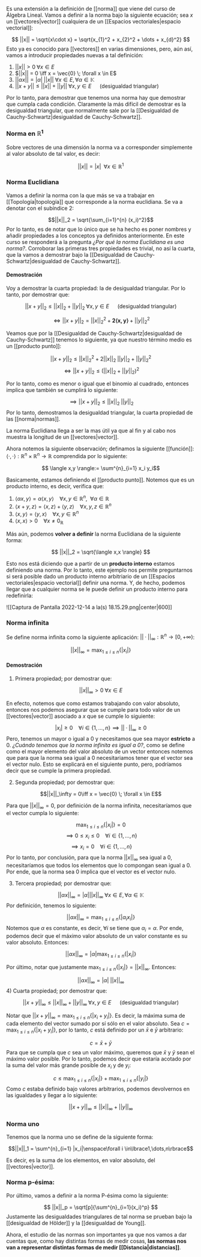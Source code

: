 Es una extensión a la definición de [[norma]] que viene del curso de Álgebra Lineal. Vamos a definir a la norma bajo la siguiente ecuación; sea $x$ un [[vectores|vector]] cualquiera de un [[Espacios vectoriales|espacio vectorial]]: 

$$ ||x|| = \sqrt{x\cdot x} = \sqrt{x_{1}^2 + x_{2}^2 + \dots + x_{d}^2} $$ 
Esto ya es conocido para [[vectores]] en varias dimensiones, pero, aún así, vamos a introducir propiedades nuevas a tal definición: 

1) $||x|| > 0 \; \forall x\in E$
2) $||x|| = 0 \iff x = \vec{0} \; \forall x \in E$
3) $||\alpha x|| = |\alpha| \;||x||\;\forall x\in E, \forall\alpha\in\mathbb{K}$ 
4) $||x + y|| \leq ||x|| + ||y|| \; \forall x,y\in E \;\;\enspace\enspace\text{(desigualdad triangular)}$

Por lo tanto, para demostrar que tenemos una norma hay que demostrar que cumpla cada condición. Claramente la más difícil de demostrar es la desigualdad triangular, que normalmente sale por la [[Desigualdad de Cauchy-Schwartz|desigualdad de Cauchy-Schwartz]]. 

### Norma en $\mathbb{R}^1$ 

Sobre vectores de una dimensión la norma va a corresponder simplemente al valor absoluto de tal valor, es decir: 

$$||x|| = |x| \; \;\forall x\in\mathbb{R}^1$$ 
### Norma Euclidiana 

Vamos a definir la norma con la que más se va a trabajar en [[Topología|topología]] que corresponde a la norma euclidiana.  Se va a denotar con el subíndice 2: 

$$||x||_2 = \sqrt{\sum_{i=1}^{n} (x_i)^2}$$ 
Por lo tanto, es de notar que lo único que se ha hecho es poner nombres y añadir propiedades a los conceptos ya definidos anteriormente. En este curso se responderá a la pregunta *¿Por qué la norma Euclidiana es una norma?*. Corroborar las primeras tres propiedades es trivial, no así la cuarta, que la vamos a demostrar bajo la [[Desigualdad de Cauchy-Schwartz|desigualdad de Cauchy-Schwartz]]. 

#### Demostración 

Voy a demostrar la cuarta propiedad: la de desigualdad triangular. Por lo tanto, por demostrar que: 

$$||x + y||_2 \leq ||x||_2 + ||y||_2 \; \forall x,y\in E\;\;\enspace\enspace\text{(desigualdad triangular)}$$

$$\iff||x + y||_2 = ||x||_{2}^2 + \mathbf{2\langle x,y\rangle} + ||y||_{2}^2 $$

Veamos que por la [[Desigualdad de Cauchy-Schwartz|desigualdad de Cauchy-Schwartz]] tenemos lo siguiente, ya que nuestro término medio es un [[producto punto]]:

$$||x + y||_2 \leq ||x||_{2}^2 + 2||x||_2 \;||y||_2 + ||y||_{2}^2$$
$$\iff ||x + y||_2 \leq (||x||_2 + ||y||_2)^2$$

Por lo tanto, como es menor o igual que el binomio al cuadrado, entonces implica que también se cumplirá lo siguiente: 

$$\implies ||x + y||_2 \leq ||x||_2 \; ||y||_2$$ 
Por lo tanto, demostramos la desigualdad triangular, la cuarta propiedad de las [[norma|normas]]. 

La norma Euclidiana llega a ser la mas útil ya que al fin y al cabo nos muestra la longitud de un [[vectores|vector]]. 




Ahora notemos la siguiente observación; definamos la siguiente [[función]]: $\langle ·, ·\rangle: \mathbb{R}^n \times \mathbb{R}^n \rightarrow \mathbb{R}$ comprendida por lo siguiente: 

$$ \langle x,y \rangle:= \sum^{n}_{i=1} x_i y_i$$

Basicamente, estamos definiendo el [[producto punto]]. Notemos que es un producto interno, es decir, verifica que: 

1) $\langle \alpha x,y \rangle = \alpha\langle x,y\rangle\enspace\enspace\forall x,y\in\mathbb{R}^n, \enspace\forall\alpha\in\mathbb{R}$ 
2) $\langle x + y,z\rangle = \langle x,z\rangle + \langle y,z\rangle\enspace\enspace\forall x,y,z\in\mathbb{R}^n$
3) $\langle x,y\rangle = \langle y,x \rangle\enspace\enspace\forall x,y\in \mathbb{R}^n$
4) $\langle x,x\rangle > 0 \enspace\enspace\forall x \neq 0_\mathbb{R}$ 

Más aún, podemos **volver a definir** la norma Euclidiana de la siguiente forma: 

$$ ||x||_2 = \sqrt{\langle x,x \rangle} $$

Esto nos está diciendo que a partir de un **producto interno** estamos definiendo una norma. Por lo tanto, este ejemplo nos permite preguntarnos si será posible dado un producto interno arbitriario de un [[Espacios vectoriales|espacio vectorial]] definir una norma. Y, de hecho, podemos llegar que a cualquier norma se le puede definir un producto interno para redefinirla: 

![[Captura de Pantalla 2022-12-14 a la(s) 18.15.29.png|center|600]]


### Norma infinita 

Se define norma infinita como la siguiente aplicación: $||·||_\infty:\mathbb{R}^n\rightarrow [0, +\infty)$: 

$$ ||x||_\infty = \max_{1 \leq i \leq n} \lbrace|x_i|\rbrace $$ 
#### Demostración 

1) Primera propiedad; por demostrar que: 

$$||x||_{\infty} > 0 \; \forall x\in E$$

En efecto, notemos que como estamos trabajando con valor absoluto, entonces nos podemos asegurar que se cumple para todo valor de un [[vectores|vector]] asociado a $x$ que se cumple lo siguiente: 

$$ |x_i| \geq 0 \enspace\enspace\forall i \in \lbrace1,\dots,n\rbrace \implies ||·||_\infty \geq 0$$ 
Pero, tenemos un mayor o igual a 0 y necesitamos que sea mayor **estricto** a 0.  *¿Cuándo tenemos que la norma infinita es igual a 0?*, como se define como el mayor elemento del valor absoluto de un vector entonces notemos que para que la norma sea igual a 0 necesitariamos tener que el vector sea el vector nulo. Esto se explicará en el siguiente punto, pero, podríamos decir que se cumple la primera propiedad. 

2) Segunda propiedad; por demostrar que: 

$$||x||_\infty = 0\iff x = \vec{0} \; \forall x \in E$$

Para que $||x||_\infty = 0$, por definición de la norma infinita, necesitaríamos que el vector cumpla lo siguiente: 

$$ \max_{1 \leq i \leq n} \lbrace|x_i|\rbrace = 0 $$
$$ \implies 0 \leq x_i \leq 0\enspace\enspace\forall i \in \lbrace 1,\dots,n \rbrace $$$$\implies x_i = 0\enspace\enspace\forall i \in \lbrace 1,\dots,n \rbrace $$ 
Por lo tanto, por conclusión, para que la norma $||x||_\infty$ sea igual a 0, necesitaríamos que todos los elementos que lo compongan sean igual a 0. Por ende, que la norma sea 0 implica que el vector es el vector nulo. 

3) Tercera propiedad; por demostrar que: 

$$||\alpha x||_\infty = |\alpha| ||x||_\infty \; \forall x\in E, \forall\alpha\in\mathbb{K}$$ 
Por definición, tenemos lo siguiente: 

$$ ||\alpha x||_\infty = \max_{1 \leq i \leq n} \lbrace|\alpha_i x_i| \rbrace$$ 
Notemos que $\alpha$ es constante, es decir, $\forall i$ se tiene que $\alpha_i = \alpha$. Por ende, podemos decir que el máximo valor absoluto de un valor constante es su valor absoluto. Entonces: 

$$ ||\alpha x||_\infty = |\alpha|\max_{1 \leq i \leq n} \lbrace|x_i| \rbrace$$

Por último, notar que justamente $\max_{1 \leq i \leq n} \lbrace|x_i| \rbrace = ||x||_\infty$. Entonces: 

$$||\alpha x||_\infty = |\alpha| \;||x||_\infty $$ 
4) Cuarta propiedad; por demostrar que: 

$$||x + y||_\infty \leq ||x||_\infty + ||y||_\infty \; \forall x,y\in E\; \;\enspace\enspace\text{(desigualdad triangular)}$$ 

Notar que $||x + y||_\infty = \max_{1 \leq i \leq n} \lbrace|x_i + y_i| \rbrace$. Es decir, la máxima suma de cada elemento del vector sumado por sí sólo en el valor absoluto. Sea $c = \max_{1 \leq i \leq n} \lbrace|x_i + y_i| \rbrace$, por lo tanto, $c$ está definido por un $\bar{x}$ e $\bar{y}$ arbitrario: 

$$ c = \bar{x} + \bar{y} $$ 
Para que se cumpla que $c$ sea un valor máximo, queremos que $\bar{x}$ y $\bar{y}$ sean el máximo valor posible. Por lo tanto, podemos decir que estaría acotado por la suma del valor más grande posible de $x_i$ y de $y_i$:

$$ c \leq \max_{1 \leq i \leq n} \lbrace|x_i| \rbrace + \max_{1 \leq i \leq n} \lbrace|y_i| \rbrace $$ 
Como $c$ estaba definido bajo valores arbitrarios, podemos devolvernos en las igualdades y llegar a lo siguiente: 

$$ ||x + y||_\infty \leq ||x||_\infty + ||y||_\infty $$ 



### Norma uno

Tenemos que la norma uno se define de la siguiente forma: 

$$||x||_1 = \sum^{n}_{i=1} |x_i|\enspace\forall i \in\lbrace1,\dots,n\rbrace$$

Es decir, es la suma de los elementos, en valor absoluto, del [[vectores|vector]].

### Norma p-ésima: 

Por último, vamos a definir a la norma P-ésima como la siguiente: 

$$ ||x||_p = \sqrt[p]{\sum^{n}_{i=1}(x_i)^p} $$ 
Justamente las desigualdades triangulares de tal norma se prueban bajo la [[desigualdad de Hölder]] y la [[desigualdad de Young]]. 

Ahora, el estudio de las normas son importantes ya que nos vamos a dar cuentas que, como hay distintas formas de medir cosas, **las normas nos van a representar distintas formas de medir [[Distancia|distancias]]**. 